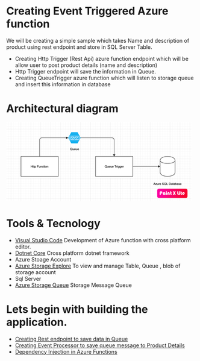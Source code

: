 # Creating Event Triggered Azure function

We will be creating a simple sample which takes Name and description of product using rest endpoint and store in SQL Server Table.

-   Creating Http Trigger (Rest Api) azure function endpoint which will be allow user to post product details (name and description)
-   Http Trigger endpoint will save the information in Queue.
-   Creating QueueTrigger azure function which will listen to storage queue and insert this information in database

# Architectural diagram

![N|Solid](image/ArchitecturalDiagram.png)


# Tools & Tecnology 

* [Visual Studio Code](https://docs.microsoft.com/en-us/azure/azure-functions/functions-create-first-function-vs-code) Development of Azure function with cross platform editor.
* [Dotnet Core](https://dotnet.microsoft.com/download) Cross platform dotnet framework
* Azure Stoage Account
* [Azure Storage Explore](https://azure.microsoft.com/en-us/features/storage-explorer/) To view and manage Table, Queue , blob of storage account
* Sql Server
* [Azure Storage Queue](https://docs.microsoft.com/en-us/azure/storage/queues/storage-queues-introduction) Storage Message Queue

# Lets begin with building the application.

- [Creating Rest endpoint to save data in Queue](Docs/HttpTrigger.md)
- [Creating Event Processor to save queue message to Product Details](Docs/EventProcessor.md)
- [Dependency Injection in Azure Functions](Docs/DependencyInjection.md)




